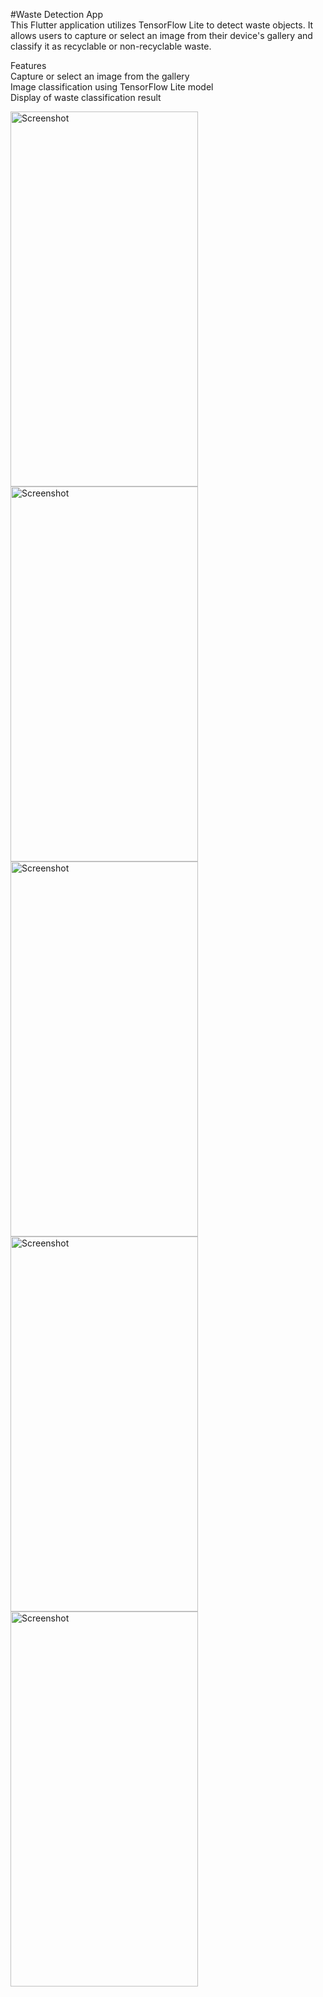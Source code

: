#Waste Detection App<br>
This Flutter application utilizes TensorFlow Lite to detect waste objects. It allows users to capture or select an image from their device's gallery and classify it as recyclable or non-recyclable waste.

Features<br>
Capture or select an image from the gallery<br>
Image classification using TensorFlow Lite model<br>
Display of waste classification result<br>

<img src="https://github.com/sourav8899/wastewise/assets/91671434/7ae959fe-a635-4cfc-911d-270462ce001f" alt="Screenshot" width="300" height="600" />

<img src="https://github.com/sourav8899/wastewise/assets/91671434/828bcdfc-8d3b-4724-b950-445174c70b42" alt="Screenshot" width="300" height="600" />
<img src="https://github.com/sourav8899/wastewise/assets/91671434/c74ccc9b-738e-4913-a34b-d9e6cfaacb80" alt="Screenshot" width="300" height="600" />
<img src="https://github.com/sourav8899/wastewise/assets/91671434/4e4a5550-f71f-4493-88fb-ba4e3670260b" alt="Screenshot" width="300" height="600" />
<img src="https://github.com/sourav8899/wastewise/assets/91671434/98bff262-893c-46bb-8cae-241eb9fc752b" alt="Screenshot" width="300" height="600" />

